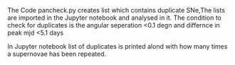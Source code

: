 The Code pancheck.py creates list which contains duplicate SNe,The lists are imported in the Jupyter notebook and analysed in it. 
The condition to check for duplicates is the angular seperation <0.1 degn and differnce in peak mjd <5.1 days

In Jupyter notebook list of duplicates is printed alond with how many times a supernovae has been repeated.
